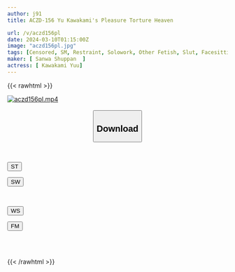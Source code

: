 ```yaml
---
author: j91
title: ACZD-156 Yu Kawakami's Pleasure Torture Heaven

url: /v/aczd156pl
date: 2024-03-10T01:15:00Z
image: "aczd156pl.jpg"
tags: [Censored, SM, Restraint, Solowork, Other Fetish, Slut, Facesitting, Submissive Men, Mistress	]
maker: [ Sanwa Shuppan  ]
actress: [ Kawakami Yuu]
---
```



{{< rawhtml >}}

<div class="video" data-videoid="xmeB7A0AVxtk4bJ">
    <a href="javascript:;">
        <img src="/v/aczd156pl/aczd156pl.jpg" width="WIDTH" height="HEIGHT" alt="aczd156pl.mp4" loading="lazy">
    </a>
</div>

<script type="text/javascript" src="https://j91.asia/asset/on-demand-st.js"></script>

<br>
  <link rel="stylesheet" href="https://j91.asia/asset/bs5.css">
  
  <center>
  <button class="btn btn-primary" type="button" data-bs-toggle="collapse" data-bs-target=".multi-collapse" aria-expanded="false" aria-controls="multiCollapseExample1 multiCollapseExample2"><h2>Download</h2></button></center>
</p>
<div class="row">
  <div class="col">
    <div class="collapse multi-collapse" id="multiCollapseExample1">
      <div class="card card-body">
	      	      <br>
<div class="buttons">  
<p><a href="https://streamtape.to/v/xmeB7A0AVxtk4bJ" target="_blank"><button class="btn-hover color-3"><i class="fa fa-download"></i> ST</button></a></p>
<p><a href="https://cdnwish.com/ffz8zd4v8clv" target="_blank"><button class="btn-hover color-2"><i class="fa fa-download"></i> SW</button></a></p></div>
    </div>
  </div>
</div>
  <div class="col">
    <div class="collapse multi-collapse" id="multiCollapseExample2">
      <div class="card card-body">
	      <br>
<div class="buttons">
<p><a href="https://wolfstream.tv/lsgs2x6d12j0"><button class="btn-hover color-9"><i class="fa fa-download"></i> WS</button></a></p>
<p><a href="https://filemoon.sx/d/gkwd3dwhu7w2"><button class="btn-hover color-8"><i class="fa fa-download"></i> FM</button></a></p></div>
<br><br>
      </div>
    </div>
  </div>
</div>

{{< /rawhtml >}}